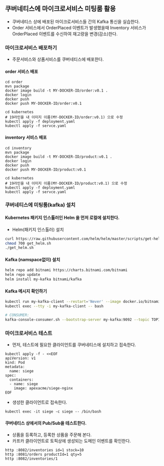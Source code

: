 ## 쿠버네티스에 마이크로서비스 미팅룸 활용

- 쿠버네티스 상에 배포된 마이크로서비스들 간의 Kafka 통신을 실습한다.
- Order 서비스에서 OrderPlaced 이벤트가 발생했을때 Inventory 서비스가 OrderPlaced 이벤트를 수신하여 재고량을 변경(감소)한다. 

### 마이크로서비스 배포하기

- 주문서비스와 상품서비스를 쿠버네티스에 배포한다.

#### order 서비스 배포

```
cd order
mvn package 
docker image build -t MY-DOCKER-ID/order:v0.1 .
docker login 
docker push 
docker push MY-DOCKER-ID/order:v0.1
```

```
cd kubernetes
# 19라인을 내 이미지 이름(MY-DOCKER-ID/order:v0.1) 으로 수정
kubectl apply -f deployment.yaml
kubectl apply -f servce.yaml
```

#### inventory 서비스 배포

```
cd inventory
mvn package 
docker image build -t MY-DOCKER-ID/product:v0.1 .
docker login 
docker push 
docker push MY-DOCKER-ID/product:v0.1
```

```
cd kubernetes
# 19라인을 내 이미지 이름(MY-DOCKER-ID/product:v0.1) 으로 수정
kubectl apply -f deployment.yaml
kubectl apply -f servce.yaml
```

### 쿠버네티스에 미팅룸(kafka) 설치

#### Kubernetes 패키지 인스톨러인 Helm 을 먼저 로컬에 설치한다.

- Helm(패키지 인스톨러) 설치
```bash
curl https://raw.githubusercontent.com/helm/helm/master/scripts/get-helm-3 > get_helm.sh
chmod 700 get_helm.sh
./get_helm.sh
```

#### Kafka (namspace없이) 설치
```bash
helm repo add bitnami https://charts.bitnami.com/bitnami
helm repo update
helm install my-kafka bitnami/kafka
```

#### Kafka 메시지 확인하기 
```bash
kubectl run my-kafka-client --restart='Never' --image docker.io/bitnami/kafka:2.8.0-debian-10-r0 --command -- sleep infinity
kubectl exec --tty -i my-kafka-client -- bash

# CONSUMER:
kafka-console-consumer.sh --bootstrap-server my-kafka:9092 --topic TOPIC --from-beginning
```


### 마이크로서비스 테스트 

- 먼저, 테스트에 필요한 클라이언트를 쿠버네티스에 설치하고 접속한다.
```
kubectl apply -f - <<EOF
apiVersion: v1
kind: Pod
metadata:
  name: siege
spec:
  containers:
  - name: siege
    image: apexacme/siege-nginx
EOF
```

- 생성한 클라이언트로 접속한다.
```
kubectl exec -it siege -c siege -- /bin/bash
```

#### 쿠버네티스 상에서의 Pub/Sub을 테스트한다.

- 상품을 등록하고, 등록한 상품을 주문해 본다.
- 카프카 클라이언트로 토픽상에 생성되는 도메인 이벤트를 확인한다.
```
http :8082/inventories id=1 stock=10
http :8081/orders productId=1 qty=5
http :8082/inventories/1
```
